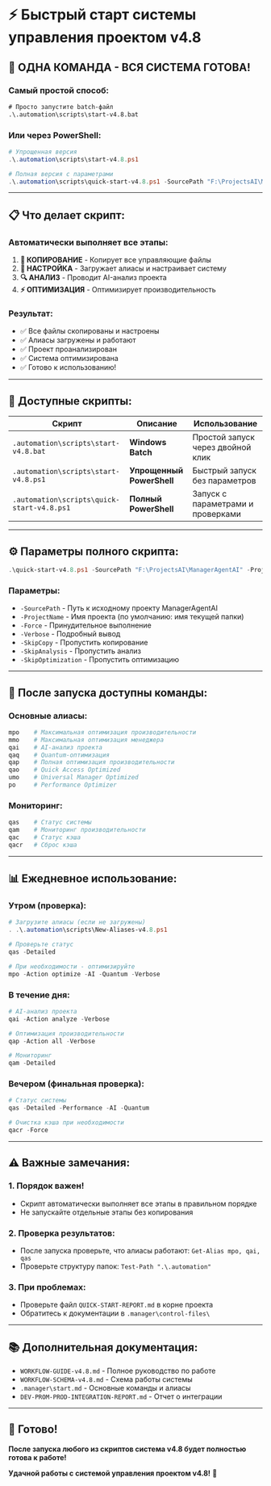 # ⚡ Быстрый старт системы управления проектом v4.8

## 🚀 **ОДНА КОМАНДА - ВСЯ СИСТЕМА ГОТОВА!**

### **Самый простой способ:**

```cmd
# Просто запустите batch-файл
.\.automation\scripts\start-v4.8.bat
```

### **Или через PowerShell:**

```powershell
# Упрощенная версия
.\.automation\scripts\start-v4.8.ps1

# Полная версия с параметрами
.\.automation\scripts\quick-start-v4.8.ps1 -SourcePath "F:\ProjectsAI\ManagerAgentAI" -Verbose
```

---

## 📋 **Что делает скрипт:**

### **Автоматически выполняет все этапы:**

1. **📁 КОПИРОВАНИЕ** - Копирует все управляющие файлы
2. **🔧 НАСТРОЙКА** - Загружает алиасы и настраивает систему
3. **🔍 АНАЛИЗ** - Проводит AI-анализ проекта
4. **⚡ ОПТИМИЗАЦИЯ** - Оптимизирует производительность

### **Результат:**
- ✅ Все файлы скопированы и настроены
- ✅ Алиасы загружены и работают
- ✅ Проект проанализирован
- ✅ Система оптимизирована
- ✅ Готово к использованию!

---

## 🎯 **Доступные скрипты:**

| Скрипт | Описание | Использование |
|--------|----------|---------------|
| `.automation\scripts\start-v4.8.bat` | **Windows Batch** | Простой запуск через двойной клик |
| `.automation\scripts\start-v4.8.ps1` | **Упрощенный PowerShell** | Быстрый запуск без параметров |
| `.automation\scripts\quick-start-v4.8.ps1` | **Полный PowerShell** | Запуск с параметрами и проверками |

---

## ⚙️ **Параметры полного скрипта:**

```powershell
.\quick-start-v4.8.ps1 -SourcePath "F:\ProjectsAI\ManagerAgentAI" -ProjectName "MyProject" -Verbose -Force
```

### **Параметры:**
- `-SourcePath` - Путь к исходному проекту ManagerAgentAI
- `-ProjectName` - Имя проекта (по умолчанию: имя текущей папки)
- `-Force` - Принудительное выполнение
- `-Verbose` - Подробный вывод
- `-SkipCopy` - Пропустить копирование
- `-SkipAnalysis` - Пропустить анализ
- `-SkipOptimization` - Пропустить оптимизацию

---

## 🚀 **После запуска доступны команды:**

### **Основные алиасы:**
```powershell
mpo    # Максимальная оптимизация производительности
mmo    # Максимальная оптимизация менеджера
qai    # AI-анализ проекта
qaq    # Quantum-оптимизация
qap    # Полная оптимизация производительности
qao    # Quick Access Optimized
umo    # Universal Manager Optimized
po     # Performance Optimizer
```

### **Мониторинг:**
```powershell
qas    # Статус системы
qam    # Мониторинг производительности
qac    # Статус кэша
qacr   # Сброс кэша
```

---

## 📊 **Ежедневное использование:**

### **Утром (проверка):**
```powershell
# Загрузите алиасы (если не загружены)
. .\.automation\scripts\New-Aliases-v4.8.ps1

# Проверьте статус
qas -Detailed

# При необходимости - оптимизируйте
mpo -Action optimize -AI -Quantum -Verbose
```

### **В течение дня:**
```powershell
# AI-анализ проекта
qai -Action analyze -Verbose

# Оптимизация производительности
qap -Action all -Verbose

# Мониторинг
qam -Detailed
```

### **Вечером (финальная проверка):**
```powershell
# Статус системы
qas -Detailed -Performance -AI -Quantum

# Очистка кэша при необходимости
qacr -Force
```

---

## ⚠️ **Важные замечания:**

### **1. Порядок важен!**
- Скрипт автоматически выполняет все этапы в правильном порядке
- Не запускайте отдельные этапы без копирования

### **2. Проверка результатов:**
- После запуска проверьте, что алиасы работают: `Get-Alias mpo, qai, qas`
- Проверьте структуру папок: `Test-Path ".\.automation"`

### **3. При проблемах:**
- Проверьте файл `QUICK-START-REPORT.md` в корне проекта
- Обратитесь к документации в `.manager\control-files\`

---

## 📚 **Дополнительная документация:**

- `WORKFLOW-GUIDE-v4.8.md` - Полное руководство по работе
- `WORKFLOW-SCHEMA-v4.8.md` - Схема работы системы
- `.manager\start.md` - Основные команды и алиасы
- `DEV-PROM-PROD-INTEGRATION-REPORT.md` - Отчет о интеграции

---

## 🎉 **Готово!**

**После запуска любого из скриптов система v4.8 будет полностью готова к работе!**

**Удачной работы с системой управления проектом v4.8!** 🚀
